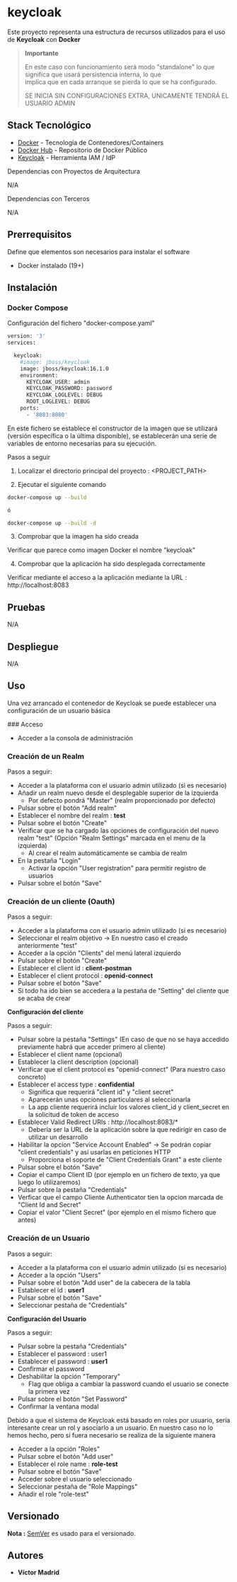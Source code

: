 
# keycloak

Este proyecto representa una estructura de recursos utilizados para el uso de **Keycloak** con **Docker**

>**Importante**
>
>En este caso con funcionamiento será modo "standalone" lo que significa que usará persistencia interna, lo que  
>implica que en cada arranque se pierda lo que se ha configurado.
>
>SE INICIA SIN CONFIGURACIONES EXTRA, UNICAMENTE TENDRÁ EL USUARIO ADMIN





## Stack Tecnológico

* [Docker](https://www.docker.com/) - Tecnología de Contenedores/Containers
* [Docker Hub](https://hub.docker.com/) - Repositorio de Docker Público
* [Keycloak](https://www.keycloak.org/) - Herramienta IAM / IdP

Dependencias con Proyectos de Arquitectura

N/A

Dependencias con Terceros

N/A





## Prerrequisitos

Define que elementos son necesarios para instalar el software

* Docker instalado (19+)





## Instalación

### Docker Compose

Configuración del fichero "docker-compose.yaml"

```bash
version: '3'
services:

  keycloak:
    #image: jboss/keycloak
    image: jboss/keycloak:16.1.0
    environment:
      KEYCLOAK_USER: admin
      KEYCLOAK_PASSWORD: password
      KEYCLOAK_LOGLEVEL: DEBUG
      ROOT_LOGLEVEL: DEBUG
    ports:
      - '8083:8080'
```

En este fichero se establece el constructor de la imagen que se utilizará (versión específica o la última disponible), se establecerán una serie de variables de entorno necesarias para su ejecución.

Pasos a seguir


1. Localizar el directorio principal del proyecto : <PROJECT_PATH>

2. Ejecutar el siguiente comando

```bash
docker-compose up --build

ó

docker-compose up --build -d
```

3. Comprobar que la imagen ha sido creada

Verificar que parece como imagen Docker el nombre "keycloak"

4. Comprobar que la aplicación ha sido desplegada correctamente

Verificar mediante el acceso a la aplicación mediante la URL : http://localhost:8083





## Pruebas

N/A





## Despliegue

N/A





## Uso

Una vez arrancado el contenedor de Keycloak se puede establecer una configuración de un usuario básica



### Acceso

* Acceder a la consola de administración




### Creación de un Realm

Pasos a seguir:

* Acceder a la plataforma con el usuario admin utilizado (si es necesario)
* Añadir un realm nuevo desde el desplegable superior de la izquierda 
  * Por defecto pondrá "Master" (realm proporcionado por defecto)
* Pulsar sobre el botón "Add realm"
* Establecer el nombre del realm : **test**
* Pulsar sobre el botón "Create"
* Verificar que se ha cargado las opciones de configuración del nuevo realm "test" (Opción "Realm Settings" marcada en el menu de la izquierda)
  * Al crear el realm automáticamente se cambia de realm
* En la pestaña "Login"
  * Activar la opción "User registration" para permitir registro de usuarios
* Pulsar sobre el botón "Save"





### Creación de un cliente (Oauth)

Pasos a seguir:

* Acceder a la plataforma con el usuario admin utilizado (si es necesario)
* Seleccionar el realm objetivo -> En nuestro caso el creado anteriormente "test"
* Acceder a la opción "Clients" del menú lateral izquierdo
* Pulsar sobre el botón "Create"
* Establecer el client id : **client-postman**
* Establecer el client protocol : **openid-connect**
* Pulsar sobre el botón "Save"
* Si todo ha ido bien se accedera a la pestaña de "Setting" del cliente que se acaba de crear

**Configuración del cliente**

Pasos a seguir:

* Pulsar sobre la pestaña "Settings" (En caso de que no se haya accedido previamente habrá que acceder primero al cliente)
* Establecer el client name (opcional)
* Establecer la client description (opcional)
* Verificar que el client protocol es "openid-connect" (Para nuestro caso concreto)
* Establecer el access type : **confidential**
  * Significa que requerirá "client id" y "client secret"
  * Aparecerán unas opciones particulares al seleccionarla
  * La app cliente requerirá incluir los valores client_id y client_secret  en la solicitud de token de acceso
* Establecer Valid Redirect URIs : http://localhost:8083/*
  * Debería ser la URL de la aplicación sobre la que redirigir en caso de utilizar un desarrollo
* Habilitar la opcion "Service Account Enabled" -> Se podrán copiar "client credentials" y así usarlas en peticiones HTTP
  * Proporciona el soporte de "Client Credentials Grant" a este cliente
* Pulsar sobre el botón "Save"
* Copiar el campo Client ID (por ejemplo en un fichero de texto, ya que luego lo utilizaremos)
* Pulsar sobre la pestaña "Credentials"
* Verficar que el campo Cliente Authenticator tien la opcion marcada de "Client Id and Secret"
* Copiar el valor "Client Secret" (por ejemplo en el mismo fichero que antes)






### Creación de un Usuario

Pasos a seguir:

* Acceder a la plataforma con el usuario admin utilizado (si es necesario)
* Acceder a la opción "Users"
* Pulsar sobre el botón "Add user" de la cabecera de la tabla
* Establecer el id : **user1**
* Pulsar sobre el botón "Save"
* Seleccionar pestaña de "Credentials"


**Configuración del Usuario**

Pasos a seguir:

* Pulsar sobre la pestaña "Credentials"
* Establecer el password : user1
* Establecer el password : **user1**
* Confirmar el password
* Deshabilitar la opción "Temporary"
  * Flag que obliga a cambiar la password cuando el usuario se conecte la primera vez
* Pulsar sobre el botón "Set Password"
* Confirmar la ventana modal

Debido a que el sistema de Keycloak está basado en roles por usuario, sería interesante crear un rol y asociarlo a un usuario. En nuestro caso no lo hemos hecho, pero si fuera necesario se realiza de la siguiente manera

* Acceder a la opción "Roles"
* Pulsar sobre el botón "Add user"
* Establecer el role name : **role-test**
* Pulsar sobre el botón "Save"
* Acceder sobre el usuario seleccionado
* Seleccionar pestaña de "Role Mappings"
* Añadir el role "role-test"




## Versionado

**Nota :** [SemVer](http://semver.org/) es usado para el versionado.





## Autores

* **Víctor Madrid**
